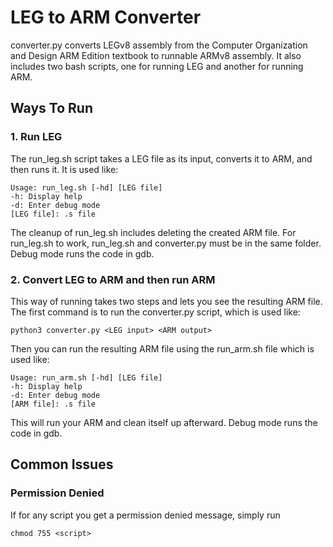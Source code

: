 # LEG to ARM Converter
converter.py converts LEGv8 assembly from the Computer Organization and Design ARM Edition textbook to runnable ARMv8 assembly. It also includes two bash scripts, one for running LEG and another for running ARM.

## Ways To Run
### 1. Run LEG

The run_leg.sh script takes a LEG file as its input, converts it to ARM, and then runs it. It is used like:

    Usage: run_leg.sh [-hd] [LEG file]
    -h: Display help
    -d: Enter debug mode
    [LEG file]: .s file

The cleanup of run_leg.sh includes deleting the created ARM file. For run_leg.sh to work, run_leg.sh and converter.py must be in the same folder. Debug mode runs the code in gdb.

### 2. Convert LEG to ARM and then run ARM
This way of running takes two steps and lets you see the resulting ARM file. The first command is to run the converter.py script, which is used like:

    python3 converter.py <LEG input> <ARM output>

Then you can run the resulting ARM file using the run_arm.sh file which is used like:

    Usage: run_arm.sh [-hd] [LEG file]
    -h: Display help
    -d: Enter debug mode
    [ARM file]: .s file

This will run your ARM and clean itself up afterward. Debug mode runs the code in gdb.


## Common Issues
### Permission Denied

If for any script you get a permission denied message, simply run 

    chmod 755 <script> 
